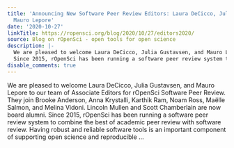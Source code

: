 ```yaml
---
title: 'Announcing New Software Peer Review Editors: Laura DeCicco, Julia Gustavsen,
  Mauro Lepore'
date: '2020-10-27'
linkTitle: https://ropensci.org/blog/2020/10/27/editors2020/
source: Blog on rOpenSci - open tools for open science
description: |-
  We are pleased to welcome Laura DeCicco, Julia Gustavsen, and Mauro Lepore to our team of Associate Editors for rOpenSci Software Peer Review. They join Brooke Anderson, Anna Krystalli, Karthik Ram, Noam Ross, Maëlle Salmon, and Melina Vidoni. Lincoln Mullen and Scott Chamberlain are now board alumni.
  Since 2015, rOpenSci has been running a software peer review system to combine the best of academic peer review with software review. Having robust and reliable software tools is an important component of supporting open science and reproducible ...
disable_comments: true
---
```

We are pleased to welcome Laura DeCicco, Julia Gustavsen, and Mauro Lepore to our team of Associate Editors for rOpenSci Software Peer Review. They join Brooke Anderson, Anna Krystalli, Karthik Ram, Noam Ross, Maëlle Salmon, and Melina Vidoni. Lincoln Mullen and Scott Chamberlain are now board alumni.
Since 2015, rOpenSci has been running a software peer review system to combine the best of academic peer review with software review. Having robust and reliable software tools is an important component of supporting open science and reproducible ...